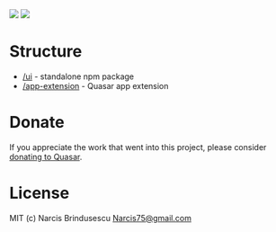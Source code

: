 <img src="https://img.shields.io/npm/v/quasar-ui-q-grouped-table.svg?label=quasar-ui-q-grouped-table">
<img src="https://img.shields.io/npm/v/quasar-app-extension-q-grouped-table.svg?label=quasar-app-extension-q-grouped-table">

# Structure
* [/ui](ui) - standalone npm package
* [/app-extension](app-extension) - Quasar app extension

# Donate
If you appreciate the work that went into this project, please consider [donating to Quasar](https://donate.quasar.dev).

# License
MIT (c) Narcis Brindusescu <Narcis75@gmail.com>
